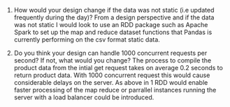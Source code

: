 1. How would your design change if the data was not static (i.e updated frequently
during the day)?
From a design perspective and if the data was not static I would look to use an RDD package such as Apache Spark to set up the map and reduce dataset functions that Pandas is currently performing on the csv format static data.

2. Do you think your design can handle 1000 concurrent requests per second? If not, what
would you change?
The process to compile the product data from the intial get request takes on average 0.2 seconds to return product data. With 1000 concurrent request this would cause considerable delays on the server. As above in 1 RDD would enable faster processing of the map reduce or parrallel instances running the server with a load balancer could be introduced.